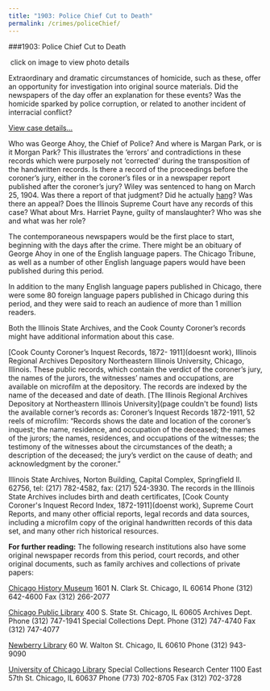 ```yaml
---
title: "1903: Police Chief Cut to Death"
permalink: /crimes/policeChief/
---
```


###1903: Police Chief Cut to Death

![]()
click on image to view photo details	

Extraordinary and dramatic circumstances of homicide, such as these, offer an opportunity for investigation into original source materials. Did the newspapers of the day offer an explanation for these events? Was the homicide sparked by police corruption, or related to another incident of interracial conflict? 

[View case details...](/database/39/)

Who was George Ahoy, the Chief of Police? And where is Margan Park, or is it Morgan Park? This illustrates the ‘errors’ and contradictions in these records which were purposely not ‘corrected’ during the transposition of the handwritten records. Is there a record of the proceedings before the coroner’s jury, either in the coroner’s files or in a newspaper report published after the coroner’s jury? Wiley was sentenced to hang on March 25, 1904. Was there a report of that judgment? Did he actually [hang](/legal/capital/)? Was there an appeal? Does the Illinois Supreme Court have any records of this case? What about Mrs. Harriet Payne, guilty of manslaughter? Who was she and what was her role?

The contemporaneous newspapers would be the first place to start, beginning with the days after the crime. There might be an obituary of George Ahoy in one of the English language papers. The Chicago Tribune, as well as a number of other English language papers would have been published during this period.

In addition to the many English language papers published in Chicago, there were some 80 foreign language papers published in Chicago during this period, and they were said to reach an audience of more than 1 million readers.

Both the Illinois State Archives, and the Cook County Coroner’s records might have additional information about this case.

[Cook County Coroner’s Inquest Records, 1872- 1911](doesnt work), Illinois Regional Archives Depository Northeastern Illinois University, Chicago, Illinois.  These public records, which contain the verdict of the coroner’s jury, the names of the jurors, the witnesses’ names and occupations, are available on microfilm at the depository.  The records are indexed by the name of the deceased and date of death. [The Illinois Regional Archives Depository at Northeastern Illinois University](page couldn't be found) lists the available corner’s records as: Coroner’s Inquest Records 1872-1911, 52 reels of microfilm: “Records shows the date and location of the coroner’s inquest; the name, residence, and occupation of the deceased; the names of the jurors; the names, residences, and occupations of the witnesses; the testimony of the witnesses about the circumstances of the death; a description of the deceased; the jury’s verdict on the cause of death; and acknowledgment by the coroner.”

Illinois State Archives, Norton Building, Capital Complex, Springfield Il. 62756, tel: (217) 782-4582, fax: (217) 524-3930. The records in the Illinois State Archives includes birth and death certificates, [Cook County Coroner's Inquest Record Index, 1872-1911](doenst work), Supreme Court Reports, and many other official reports, legal records and data sources, including a microfilm copy of the original handwritten records of this data set, and many other rich historical resources.

**For further reading:**
The following research institutions also have some original newspaper records from this period, court records, and other original documents, such as family archives and collections of private papers:

   [Chicago History Museum](https://www.chicagohistory.org/)
   1601 N. Clark St.
   Chicago, IL 60614
   Phone (312) 642-4600
   Fax (312) 266-2077
   
   [Chicago Public Library](https://www.chipublib.org/)
   400 S. State St.
   Chicago, IL 60605
   Archives Dept. Phone (312) 747-1941
   Special Collections Dept. Phone (312) 747-4740
   Fax (312) 747-4077
   
   [Newberry Library](https://www.newberry.org/)
   60 W. Walton St.
   Chicago, IL 60610
   Phone (312) 943-9090
   
   [University of Chicago Library](https://www.lib.uchicago.edu/)
   Special Collections Research Center
   1100 East 57th St.
   Chicago, IL 60637
   Phone (773) 702-8705
   Fax (312) 702-3728